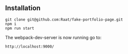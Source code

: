 
## Installation
```
git clone git@github.com:Raat/fake-portfolio-page.git
npm i
npm run start
```
The webpack-dev-server is now running go to:
```
http://localhost:9000/
```
